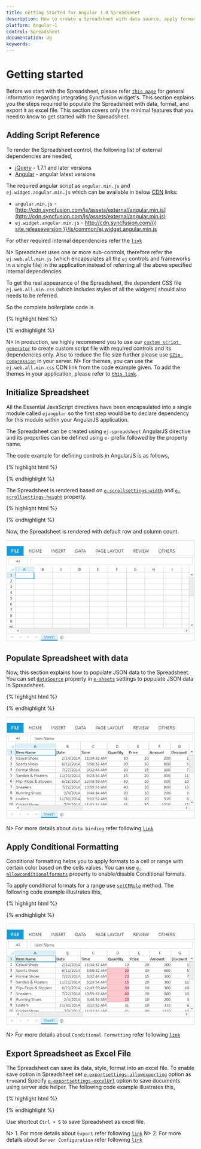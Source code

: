 ```yaml
---
title: Getting Started for Angular 1.0 Spreadsheet
description: How to create a Spreadsheet with data source, apply format and export it as excel file.
platform: Angular-1
control: Spreadsheet
documentation: Ug
keywords: 
---
```

# Getting started

Before we start with the Spreadsheet, please refer [`this page`](http://help.syncfusion.com/js/angularjs) for general information regarding integrating Syncfusion widget's.
This section explains you the steps required to populate the Spreadsheet with data, format, and export it as excel file. This section covers only the minimal features that you need to know to get started with the Spreadsheet.

## Adding Script Reference

To render the Spreadsheet control, the following list of external dependencies are needed, 

* [jQuery](http://jquery.com) - 1.7.1 and later versions
* [Angular](https://angularjs.org/) - angular latest versions

The required angular script as `angular.min.js` and `ej.widget.angular.min.js` which can be available in below [CDN](/js/cdn) links:

* `angular.min.js` - [http://cdn.syncfusion.com/js/assets/external/angular.min.js](http://cdn.syncfusion.com/js/assets/external/angular.min.js)
* `ej.widget.angular.min.js` - [http://cdn.syncfusion.com/{{ site.releaseversion }}/js/common/ej.widget.angular.min.js](http://cdn.syncfusion.com/14.3.0.49/js/common/ej.widget.angular.min.js)

For other required internal dependencies refer the [`link`](http://help.syncfusion.com/angular-1/spreadsheet/dependencies "link")

N> Spreadsheet uses one or more sub-controls, therefore refer the `ej.web.all.min.js` (which encapsulates all the `ej` controls and frameworks in a single file) in the application instead of referring all the above specified internal dependencies. 

To get the real appearance of the Spreadsheet, the dependent CSS file `ej.web.all.min.css` (which includes styles of all the widgets) should also needs to be referred.

So the complete boilerplate code is


{% highlight html %}

<!DOCTYPE html>
<html  ng-app="defaultApp">
<head>
   <!-- Essential Studio for JavaScript  theme reference -->
      <link rel="stylesheet" href="http://cdn.syncfusion.com/14.3.0.49/js/web/flat-azure/ej.web.all.min.css" />
   <!-- Essential Studio for JavaScript  script references -->   
      <script src="https://code.jquery.com/jquery-3.0.0.min.js"></script>
      <script src="http://cdn.syncfusion.com/js/assets/external/jsrender.min.js" type="text/javascript"></script>
      <script src="https://ajax.aspnetcdn.com/ajax/jquery.validate/1.14.0/jquery.validate.min.js"></script>
      <script src="https://code.angularjs.org/1.4.0-rc.2/angular.min.js"></script>
      <script src="http://cdn.syncfusion.com/14.3.0.49/js/web/ej.web.all.min.js" type="text/javascript"></script>
      <script src="http://js.syncfusion.com/demos/web/scripts/xljsondata.js" type="text/javascript"></script>
      <script src="https://code.angularjs.org/1.4.0-rc.2/angular-route.min.js"></script>
      <script src="http://cdn.syncfusion.com/14.3.0.49/js/common/ej.widget.angular.min.js"></script>
 </head>
 <body>
 </body>
</html>

{% endhighlight %}

N> In production, we highly recommend you to use our [`custom script generator`](http://helpjs.syncfusion.com/js/custom-script-generator)  to create custom script file with required controls and its dependencies only. Also to reduce the file size further please use [`GZip compression`](https://developers.google.com/web/fundamentals/performance/optimizing-content-efficiency/optimize-encoding-and-transfer?hl=en) in your server.
N> For themes, you can use the `ej.web.all.min.css` CDN link from the code example given. To add the themes in your application, please refer to [`this link`](http://help.syncfusion.com/js/theming-in-essential-javascript-components).

## Initialize Spreadsheet

All the Essential JavaScript directives have been encapsulated into a single module called `ejangular` so the first step would be to declare dependency for this module within your AngularJS application. 

The Spreadsheet can be created using `ej-spreadsheet` AngularJS directive and its properties can be defined using `e-` prefix followed by the property name. 

The code example for defining controls in AngularJS is as follows,

{% highlight html %}

<!DOCTYPE html>
<html ng-app="defaultApp">  
    <body ng-controller="SpreadsheetCtrl">
          <div id="Spreadsheet" ej-spreadsheet></div>
    </body>
</html>

{% endhighlight %}

The Spreadsheet is rendered based on [`e-scrollsettings-width`](http://help.syncfusion.com/js/api/ejspreadsheet#members:scrollsettings-width "width") and [`e-scrollsettings-height`](http://help.syncfusion.com/js/api/ejspreadsheet#members:scrollsettings-height "height") property.

{% highlight html %}

<!DOCTYPE html>
<html>    
   <body>
      <script>
      var syncApp = angular.module("defaultApp", ["ngRoute", "ejangular"]);
      syncApp.controller('SpreadsheetCtrl', function ($scope,$rootScope) {
      });
      </script>
    </body>
</html>

{% endhighlight %}

Now, the Spreadsheet is rendered with default row and column count.

![](Getting-Started_images/Getting-Started_img1.png)

## Populate Spreadsheet with data

Now, this section explains how to populate JSON data to the Spreadsheet. You can set [`dataSource`](http://help.syncfusion.com/js/api/ejspreadsheet#members:sheets-datasource "dataSource") property in [`e-sheets`](http://help.syncfusion.com/js/api/ejspreadsheet#members:sheets "sheet") settings to populate JSON data in Spreadsheet.

{% highlight html %}

<body ng-controller="SpreadsheetCtrl">
    <div id="Spreadsheet" ej-spreadsheet e-sheets="sheetData"></div>
</body>
   <script>
    var syncApp = angular.module("defaultApp", ["ngRoute", "ejangular"]);
    syncApp.controller('SpreadsheetCtrl', function ($scope,$rootScope) {
    $scope.sheetData = [{ rangeSettings: [{ dataSource: window.defaultData, startCell:'A1' }] }];
    });
   </script>
   
{% endhighlight %}

![](Getting-Started_images/Getting-Started_img2.png)

N> For more details about `data binding` refer following [`link`](http://help.syncfusion.com/angular-1/spreadsheet/data-binding "link")

## Apply Conditional Formatting

Conditional formatting helps you to apply formats to a cell or range with certain color based on the cells values. You can use [`e-allowconditionalformats`](http://help.syncfusion.com/api/js/ejspreadsheet#members:allowconditionalformats "allowConditionalFormats") property to enable/disable Conditional formats.

To apply conditional formats for a range use [`setCFRule`](http://help.syncfusion.com/api/js/ejspreadsheet#methods:xlcformat-setcfrule "setCFRule") method. The following code example illustrates this,

{% highlight html %}

<body ng-controller="SpreadsheetCtrl">
    <div id="Spreadsheet" ej-spreadsheet e-sheets="sheetData" e-loadcomplete="loadComplete" e-allowconditionalformats=" true"></div>
</body>
   <script>
    var syncApp = angular.module("defaultApp", ["ngRoute", "ejangular"]);
    syncApp.controller('SpreadsheetCtrl', function ($scope,$rootScope) {
	$scope.loadComplete = loadComplete;
     });
     function loadComplete(args) {	  
      this.XLCFormat.setCFRule({ "action": "greaterthan", "inputs": ["10"], "color": "redft", "range": "D2:D8" });
     }
   </script>
   
{% endhighlight %}

![](Getting-Started_images/Getting-Started_img3.png)

N> For more details about `Conditional Formatting` refer following [`link`](http://help.syncfusion.com/angular-1/spreadsheet/data-presentation#conditional-formatting "link")

## Export Spreadsheet as Excel File

The Spreadsheet can save its data, style, format into an excel file. To enable save option in Spreadsheet set [`e-exportsettings-allowexporting`](http://help.syncfusion.com/js/api/ejspreadsheet#members:exportsettings-allowexporting "allowExporting") option as `true`and Specify [`e-exportsettings-excelUrl`](http://help.syncfusion.com/js/api/ejspreadsheet#members:exportsettings-excelurl "excelUrl") option to save documents using server side helper. The following code example illustrates this,

{% highlight html %}

<body ng-controller="SpreadsheetCtrl">
    <div id="Spreadsheet" ej-spreadsheet e-sheets="sheetData" e-exportsettings-allowexporting="true" e-exportsettings-excelurl="excelurl"></div>
</body>
<script>
    var syncApp = angular.module("defaultApp", ["ngRoute", "ejangular"]);
    syncApp.controller('SpreadsheetCtrl', function ($scope,$rootScope) {
    $scope.sheetData = [{ rangeSettings: [{ dataSource: window.defaultData, startCell:'A1' }] }];
    $scope.excelurl = "http://js.syncfusion.com/demos/ejservices/api/Spreadsheet/ExcelExport";
      });
</script>

{% endhighlight %}

Use shortcut `Ctrl + S` to save Spreadsheet as excel file.

N> 1. For more details about `Export` refer following [`link`](http://help.syncfusion.com/angular-1/spreadsheet/open-and-save#save "link")
N> 2. For more details about `Server Configuration` refer following [`link`](http://help.syncfusion.com/angular-1/spreadsheet/open-and-save#server-configuration "link")
